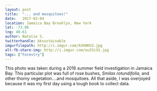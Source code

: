 ```yaml
---
layout: post
title:  "... and mosquitoes!"
date:   2017-03-04
location: Jamaica Bay Brooklyn, New York
lat: -73.86
lng: 40.61
author: Natalie S.
twitterhandle: bksustainable
imgurfilepath: http://i.imgur.com/kXH0KU2.jpg
alt-fb-share-img: http://i.imgur.com/ou33iSS.jpg
tags: ["Forestry"]
---
```

	
This photo was taken during a 2016 summer field investigation in Jamaica Bay. This particular plot was full of rose bushes, *Smilax rotundifolia*, and other thorny vegetation....and mosquitoes. All that aside, I was overjoyed because it was my first day using a tough book to collect data.  